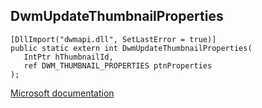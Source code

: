 ## DwmUpdateThumbnailProperties

```
[DllImport("dwmapi.dll", SetLastError = true)]
public static extern int DwmUpdateThumbnailProperties(
   IntPtr hThumbnailId,
   ref DWM_THUMBNAIL_PROPERTIES ptnProperties
);
```

[Microsoft documentation](https://docs.microsoft.com/en-us/windows/win32/api/dwmapi/nf-dwmapi-dwmupdatethumbnailproperties)
